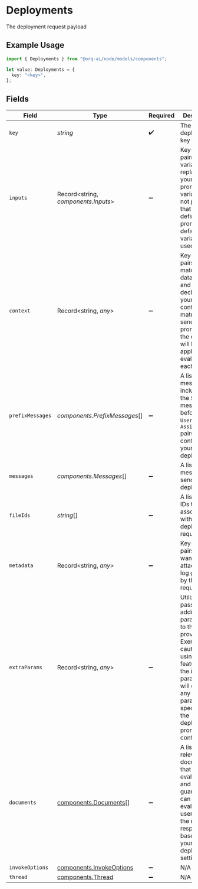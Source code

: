 # Deployments

The deployment request payload

## Example Usage

```typescript
import { Deployments } from "@orq-ai/node/models/components";

let value: Deployments = {
  key: "<key>",
};
```

## Fields

| Field                                                                                                                                                                                                                  | Type                                                                                                                                                                                                                   | Required                                                                                                                                                                                                               | Description                                                                                                                                                                                                            |
| ---------------------------------------------------------------------------------------------------------------------------------------------------------------------------------------------------------------------- | ---------------------------------------------------------------------------------------------------------------------------------------------------------------------------------------------------------------------- | ---------------------------------------------------------------------------------------------------------------------------------------------------------------------------------------------------------------------- | ---------------------------------------------------------------------------------------------------------------------------------------------------------------------------------------------------------------------- |
| `key`                                                                                                                                                                                                                  | *string*                                                                                                                                                                                                               | :heavy_check_mark:                                                                                                                                                                                                     | The deployment key to invoke                                                                                                                                                                                           |
| `inputs`                                                                                                                                                                                                               | Record<string, *components.Inputs*>                                                                                                                                                                                    | :heavy_minus_sign:                                                                                                                                                                                                     | Key-value pairs variables to replace in your prompts. If a variable is not provided that is defined in the prompt, the default variables are used.                                                                     |
| `context`                                                                                                                                                                                                              | Record<string, *any*>                                                                                                                                                                                                  | :heavy_minus_sign:                                                                                                                                                                                                     | Key-value pairs that match your data model and fields declared in your configuration matrix. If you send multiple prompt keys, the context will be applied to the evaluation of each key.                              |
| `prefixMessages`                                                                                                                                                                                                       | *components.PrefixMessages*[]                                                                                                                                                                                          | :heavy_minus_sign:                                                                                                                                                                                                     | A list of messages to include after the `System` message, but before the  `User` and `Assistant` pairs configured in your deployment.                                                                                  |
| `messages`                                                                                                                                                                                                             | *components.Messages*[]                                                                                                                                                                                                | :heavy_minus_sign:                                                                                                                                                                                                     | A list of messages to send to the deployment.                                                                                                                                                                          |
| `fileIds`                                                                                                                                                                                                              | *string*[]                                                                                                                                                                                                             | :heavy_minus_sign:                                                                                                                                                                                                     | A list of file IDs that are associated with the deployment request.                                                                                                                                                    |
| `metadata`                                                                                                                                                                                                             | Record<string, *any*>                                                                                                                                                                                                  | :heavy_minus_sign:                                                                                                                                                                                                     | Key-value pairs that you want to attach to the log generated by this request.                                                                                                                                          |
| `extraParams`                                                                                                                                                                                                          | Record<string, *any*>                                                                                                                                                                                                  | :heavy_minus_sign:                                                                                                                                                                                                     | Utilized for passing additional parameters to the model provider. Exercise caution when using this feature, as the included parameters will overwrite any parameters specified in the deployment prompt configuration. |
| `documents`                                                                                                                                                                                                            | [components.Documents](../../models/components/documents.md)[]                                                                                                                                                         | :heavy_minus_sign:                                                                                                                                                                                                     | A list of relevant documents that evaluators and guardrails can cite to evaluate the user input or the model response based on your deployment settings.                                                               |
| `invokeOptions`                                                                                                                                                                                                        | [components.InvokeOptions](../../models/components/invokeoptions.md)                                                                                                                                                   | :heavy_minus_sign:                                                                                                                                                                                                     | N/A                                                                                                                                                                                                                    |
| `thread`                                                                                                                                                                                                               | [components.Thread](../../models/components/thread.md)                                                                                                                                                                 | :heavy_minus_sign:                                                                                                                                                                                                     | N/A                                                                                                                                                                                                                    |